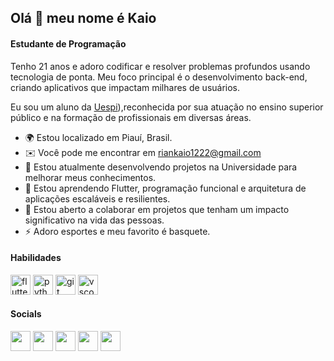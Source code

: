## Olá 👋 meu nome é Kaio

#### Estudante de Programação

Tenho 21 anos e adoro codificar e resolver problemas profundos usando tecnologia de ponta. Meu foco principal é o desenvolvimento back-end, criando aplicativos que impactam milhares de usuários.

Eu sou um aluno da [Uespi](https://uespi.br/)),reconhecida por sua atuação no ensino superior público e na formação de profissionais em diversas áreas.

* 🌍 Estou localizado em Piauí, Brasil.
* ✉️  Você pode me encontrar em [riankaio1222@gmail.com](mailto:riankaio1222@gmail.com)
* 🚀  Estou atualmente desenvolvendo projetos na Universidade para melhorar meus conhecimentos.
* 🧠 Estou aprendendo Flutter, programação funcional e arquitetura de aplicações escaláveis e resilientes.
* 🤝  Estou aberto a colaborar em projetos que tenham um impacto significativo na vida das pessoas.
* ⚡  Adoro esportes e meu favorito é basquete.

#### Habilidades

<div align="left">
  <img src="https://cdn.jsdelivr.net/gh/devicons/devicon/icons/flutter/flutter-original.svg" height="32" alt="flutter logo" />
  <img src="https://cdn.jsdelivr.net/gh/devicons/devicon/icons/python/python-original.svg" height="32" alt="python logo"  />
  <img src="https://cdn.jsdelivr.net/gh/devicons/devicon/icons/git/git-original.svg" height="32" alt="git logo"  />
  <img src="https://cdn.jsdelivr.net/gh/devicons/devicon/icons/vscode/vscode-original.svg" height="32" alt="vscode logo"  />
</div>

#### Socials

<p align="left">
  <a href="https://discord.com/users/661437172699889684" target="_blank" rel="noreferrer"><img src="https://raw.githubusercontent.com/danielcranney/readme-generator/main/public/icons/socials/discord.svg" width="32" height="32" /></a>
  <a href="https://www.github.com/peguimasid" target="_blank" rel="noreferrer"><img src="https://raw.githubusercontent.com/danielcranney/readme-generator/main/public/icons/socials/github-dark.svg" width="32" height="32" /></a>
  <a href="https://www.linkedin.com/in/guilhermo-masid-494677b8" target="_blank" rel="noreferrer"><img src="https://raw.githubusercontent.com/danielcranney/readme-generator/main/public/icons/socials/linkedin.svg" width="32" height="32" /></a>
  <a href="https://www.stackoverflow.com/users/13367336/guilhermo-masid" target="_blank" rel="noreferrer"><img src="https://raw.githubusercontent.com/danielcranney/readme-generator/main/public/icons/socials/stackoverflow.svg" width="32" height="32" /></a> 
  <a href="https://www.youtube.com/@gmasid" target="_blank" rel="noreferrer"><img src="https://raw.githubusercontent.com/danielcranney/readme-generator/main/public/icons/socials/youtube.svg" width="32" height="32" /></a>
</p>

